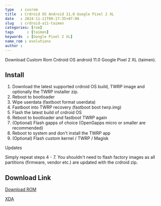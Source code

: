 ```yaml
---
type   : cusrom
title  : Crdroid OS Android 11.0 Google Pixel 2 XL
date   : 2024-11-11T09:17:35+07:00
slug   : crdroid-a11-taimen
categories: [rom]
tags      : [taimen]
keywords  : [Google Pixel 2 XL]
name_rom : evolutionx
author :
---
```


Download Custom Rom Crdroid OS android 11.0 Google Pixel 2 XL (taimen).

## Install
1. Download the latest supported crdroid OS build, TWRP image and optionally the TWRP installer zip.
2. Reboot to bootloader
3. Wipe userdata (fastboot format userdata)
4. Fastboot into TWRP recovery (fastboot boot twrp.img)
5. Flash the latest build of crdroid OS
6. Reboot to bootloader and fastboot TWRP again
7. (Optional) Flash gapps of choice (OpenGapps micro or smaller are recommended)
8. Reboot to system and don't install the TWRP app
9. (Optional) Flash custom kernel / TWRP / Magisk

Updates

Simply repeat steps 4 - 7. You shouldn't need to flash factory images as all partitions (firmware, vendor etc.) are updated with the crdroid zip.

## Download Link
[Download ROM](https://androidfilehost.com/?w=files&flid=318437)

[XDA](https://xdaforums.com/t/rom-pixel-2-2-xl-11-0-unofficial-crdroid-v7-7-2021-06-16.4189865/)


